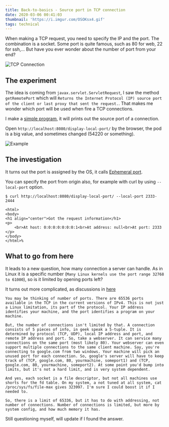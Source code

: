 ```yaml
---
title: Back-to-basics - Source port in TCP connection 
date: 2020-03-06 00:41:03
thumbnail: 'https://i.imgur.com/OSOKsx4.gif'
tags: technical
---
```


When making a TCP request, you need to specify the IP and the port. The combination is a socket. Some port is quite famous, such as 80 for web, 22 for ssh,... But have you ever wonder about the number of port from your end?
 
![TCP Connection](https://i.imgur.com/OSOKsx4.gif)
<!-- more -->

## The experiment

The idea is coming from `javax.servlet.ServletRequest`, I saw the method `getRemotePort` which will `Returns the Internet Protocol (IP) source port of the client or last proxy that sent the request.`. That makes me wonder which port will be used when fire a TCP connections.

I make a [simple program](https://github.com/bachnxhedspi/Head-First-Servlets-and-JSP/tree/master/TCP-source-port), it will prints out the source port of a connection.

Open `http://localhost:8080/display-local-port/` by the browser, the pod is a big value, and sometimes changed (54220 or something). 

![Example](https://i.imgur.com/q1syUgZ.png)

## The investigation

It turns out the port is assigned by the OS, it calls [Ephemeral port](https://en.wikipedia.org/wiki/Ephemeral_port).

You can specify the port from origin also, for example with curl by using `--local-port` option.

```
$ curl http://localhost:8080/display-local-port/ --local-port 2333-2444

<html>
<body>
<h1 align="center">Got the request information</h1>
<p>
    <br>At host: 0:0:0:0:0:0:0:1<br>At address: null<br>At port: 2333
</p>
</body>
</html>%
``` 

## What to go from here

It leads to a new question, how many connection a server can handle. As in Linux it is a specific number (`Many Linux kernels use the port range 32768 to 61000`), so is it limited by opening ports left?

It turns out more complicated, as discussions in [here](https://superuser.com/questions/251596/is-there-a-hard-limit-of-65536-open-tcp-connections-per-ip-address-on-linux?answertab=votes&fbclid=IwAR2g7OrnVRsPjms-Lbit3MAcXAFMVr8tDQiGZKwL0KFjt2P6Eg7AwfXvOcA#tab-top)
```
You may be thinking of number of ports. There are 65536 ports available in the TCP in the current versions of IPv4. This is not just a Linux limitation, its part of the protocol. Your IP address identifies your machine, and the port identifies a program on your machine.

But, the number of connections isn't limited by that. A connection consists of 5 pieces of info, in geek speak a 5-tuple. It is determined by protocol (TCP, UDP), local IP address and port, and remote IP address and port. So, take a webserver. It can service many connections on the same port (most likely 80). Your webserver can even support multiple connections to the same client machine. Say, you're connecting to google.com from two windows. Your machine will pick an unused port for each connection. So, google's server will have to keep track of (TCP, google.com, 80, yourmachine, someport1) and (TCP, google.com, 80, yourmachine, someport2). At some point you'd bump into limits, but it's not a hard limit, and is very system dependent.

And yes, each socket is a file descriptor, but not all machines use shorts for the fd table. On my system, a not tuned at all system, cat /proc/sys/fs/file-max gives 323997. I'm sure I could boost it if I needed to.

So, there is a limit of 65336, but it has to do with addressing, not number of connections. Number of connections is limited, but more by system config, and how much memory it has.
```

Still questioning myself, will update if I found the answer.
